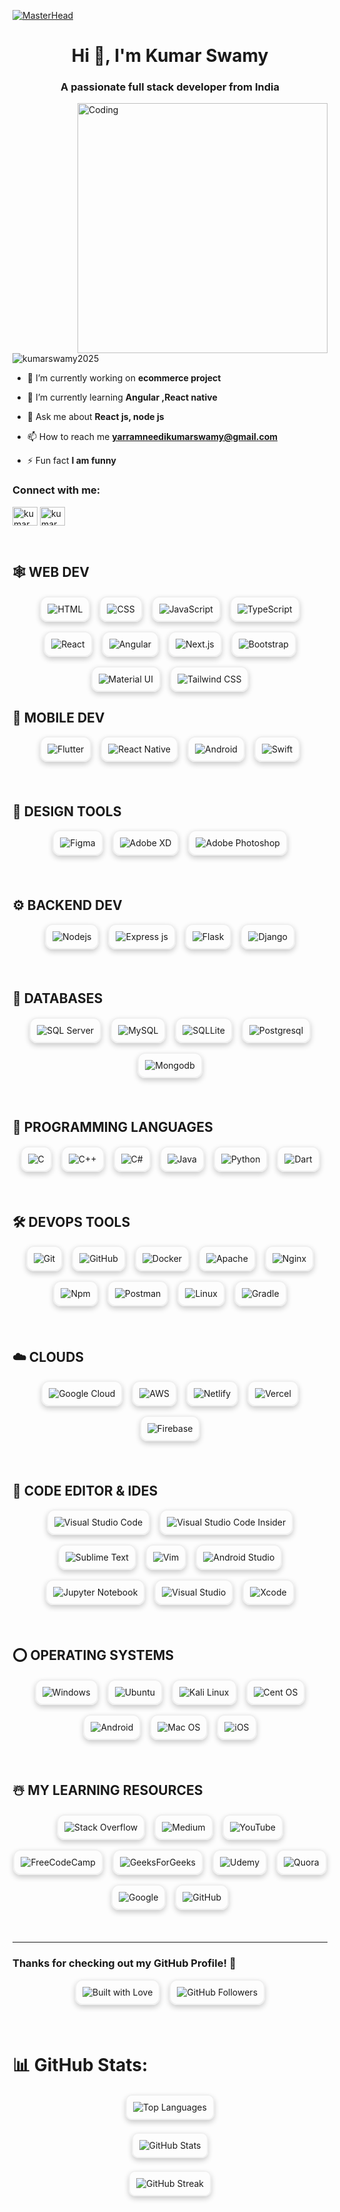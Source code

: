 [![MasterHead](https://firebasestorage.googleapis.com/v0/b/flexi-coding.appspot.com/o/dempgi7-520f8d5f-63d4-4453-8822-dbc149ae27f8.gif?alt=media&token=91c0c7b2-93c3-4029-b011-1a8703c5730d)](https://portfolio-frontend-g4v2.onrender.com/)

<h1 align="center">Hi 👋, I'm Kumar Swamy</h1>
<h3 align="center">A passionate full stack developer from India</h3>
<img align="right" alt="Coding" width="400" src="https://cdn.dribbble.com/users/1162077/screenshots/3848914/programmer.gif">
<p align="left"> <img src="https://komarev.com/ghpvc/?username=kumarswamy2025&label=Profile%20views&color=0e75b6&style=flat" alt="kumarswamy2025" /> </p>

- 🔭 I’m currently working on **ecommerce project**

- 🌱 I’m currently learning **Angular ,React native**

- 💬 Ask me about **React js, node js**

- 📫 How to reach me **yarramneedikumarswamy@gmail.com**

- ⚡ Fun fact **I am funny**

<h3 align="left">Connect with me:</h3>
<p align="left">
<a href="https://www.linkedin.com/in/kumar-swamy-239623247/" target="blank"><img align="center" src="https://raw.githubusercontent.com/rahuldkjain/github-profile-readme-generator/master/src/images/icons/Social/linked-in-alt.svg" alt="kumar swamy" height="30" width="40" /></a>
<a href="https://leetcode.com/u/yarramneedikumarswamy/" target="blank"><img align="center" src="https://raw.githubusercontent.com/rahuldkjain/github-profile-readme-generator/master/src/images/icons/Social/leet-code.svg" alt="kumar swamy" height="30" width="40" /></a>
</p>
<br/>

## 🕸️ **WEB DEV**

<div align="center" style="display: flex; flex-wrap: wrap; justify-content: center; gap: 15px; margin-bottom: 20px;">
  <img src="https://img.shields.io/badge/HTML5-E34F26?style=for-the-badge&logo=html5&logoColor=white" alt="HTML" title="HTML" style="border: 2px solid #f0f0f0; border-radius: 12px; padding: 10px; box-shadow: 0 4px 8px rgba(0, 0, 0, 0.2); transition: transform 0.3s ease;">
  <img src="https://img.shields.io/badge/CSS3-1572B6?style=for-the-badge&logo=css3&logoColor=white" alt="CSS" title="CSS" style="border: 2px solid #f0f0f0; border-radius: 12px; padding: 10px; box-shadow: 0 4px 8px rgba(0, 0, 0, 0.2); transition: transform 0.3s ease;">
  <img src="https://img.shields.io/badge/JavaScript-F7DF1E?style=for-the-badge&logo=javascript&logoColor=black" alt="JavaScript" title="JavaScript" style="border: 2px solid #f0f0f0; border-radius: 12px; padding: 10px; box-shadow: 0 4px 8px rgba(0, 0, 0, 0.2); transition: transform 0.3s ease;">
  <img src="https://img.shields.io/badge/TypeScript-007ACC?style=for-the-badge&logo=typescript&logoColor=white" alt="TypeScript" title="Typescript" style="border: 2px solid #f0f0f0; border-radius: 12px; padding: 10px; box-shadow: 0 4px 8px rgba(0, 0, 0, 0.2); transition: transform 0.3s ease;">
  <img src="https://img.shields.io/badge/React-20232A?style=for-the-badge&logo=react&logoColor=61DAFB" alt="React" title="React" style="border: 2px solid #f0f0f0; border-radius: 12px; padding: 10px; box-shadow: 0 4px 8px rgba(0, 0, 0, 0.2); transition: transform 0.3s ease;">
  <img src="https://img.shields.io/badge/Angular-DD0031?style=for-the-badge&logo=angular&logoColor=white" alt="Angular" title="Angular" style="border: 2px solid #f0f0f0; border-radius: 12px; padding: 10px; box-shadow: 0 4px 8px rgba(0, 0, 0, 0.2); transition: transform 0.3s ease;">

  <img src="https://img.shields.io/badge/Next-black?style=for-the-badge&logo=next.js&logoColor=white" alt="Next.js" title="Next.js" style="border: 2px solid #f0f0f0; border-radius: 12px; padding: 10px; box-shadow: 0 4px 8px rgba(0, 0, 0, 0.2); transition: transform 0.3s ease;">
  <img src="https://img.shields.io/badge/Bootstrap-563D7C?style=for-the-badge&logo=bootstrap&logoColor=white" alt="Bootstrap" title="Bootstrap" style="border: 2px solid #f0f0f0; border-radius: 12px; padding: 10px; box-shadow: 0 4px 8px rgba(0, 0, 0, 0.2); transition: transform 0.3s ease;">
  

  <img src="https://img.shields.io/badge/Material--UI-%230081CB.svg?style=for-the-badge&logo=mui&logoColor=white" alt="Material UI" title="Material UI" style="border: 2px solid #f0f0f0; border-radius: 12px; padding: 10px; box-shadow: 0 4px 8px rgba(0, 0, 0, 0.2); transition: transform 0.3s ease;">

  <img src="https://img.shields.io/badge/Tailwind_CSS-38B2AC?style=for-the-badge&logo=tailwindcss&logoColor=white" alt="Tailwind CSS" title="Tailwind CSS" style="border: 2px solid #f0f0f0; border-radius: 12px; padding: 10px; box-shadow: 0 4px 8px rgba(0, 0, 0, 0.2); transition: transform 0.3s ease;">


</div>


## 📱 **MOBILE DEV**
<div align="center" style="display: flex; flex-wrap: wrap; justify-content: center; gap: 15px; margin-bottom: 20px;">

<img src="https://img.shields.io/badge/Flutter-02569B?style=for-the-badge&logo=flutter&logoColor=white" alt="Flutter" title="Flutter" style="border: 2px solid #f0f0f0; border-radius: 12px; padding: 10px; box-shadow: 0 4px 8px rgba(0, 0, 0, 0.2); transition: transform 0.3s ease;">
<img src="https://img.shields.io/badge/React_Native-20232A?style=for-the-badge&logo=react&logoColor=61DAFB" alt="React Native" title="React Native" style="border: 2px solid #f0f0f0; border-radius: 12px; padding: 10px; box-shadow: 0 4px 8px rgba(0, 0, 0, 0.2); transition: transform 0.3s ease;">

<img src="https://img.shields.io/badge/Android-3DDC84?style=for-the-badge&logo=android&logoColor=white" alt="Android" title="Android" style="border: 2px solid #f0f0f0; border-radius: 12px; padding: 10px; box-shadow: 0 4px 8px rgba(0, 0, 0, 0.2); transition: transform 0.3s ease;">
<img src="https://img.shields.io/badge/swift-F54A2A?style=for-the-badge&logo=swift&logoColor=white" alt="Swift" title="Swift" style="border: 2px solid #f0f0f0; border-radius: 12px; padding: 10px; box-shadow: 0 4px 8px rgba(0, 0, 0, 0.2); transition: transform 0.3s ease;">
 </div>
<br/>


## 🍧 **DESIGN TOOLS**
<div align="center" style="display: flex; flex-wrap: wrap; justify-content: center; gap: 15px; margin-bottom: 20px;">
<img src="https://img.shields.io/badge/figma-%23F24E1E.svg?style=for-the-badge&logo=figma&logoColor=white" alt="Figma" title="Figma" style="border: 2px solid #f0f0f0; border-radius: 12px; padding: 10px; box-shadow: 0 4px 8px rgba(0, 0, 0, 0.2); transition: transform 0.3s ease;">
<img src="https://img.shields.io/badge/Adobe%20XD-470137?style=for-the-badge&logo=Adobe%20XD&logoColor=#FF61F6" alt="Adobe XD" title="Adobe XD" style="border: 2px solid #f0f0f0; border-radius: 12px; padding: 10px; box-shadow: 0 4px 8px rgba(0, 0, 0, 0.2); transition: transform 0.3s ease;">
<img src="https://img.shields.io/badge/adobe%20photoshop-%2331A8FF.svg?style=for-the-badge&logo=adobe%20photoshop&logoColor=white" alt="Adobe Photoshop" title="Adobe Photoshop" style="border: 2px solid #f0f0f0; border-radius: 12px; padding: 10px; box-shadow: 0 4px 8px rgba(0, 0, 0, 0.2); transition: transform 0.3s ease;">
</div>
<br/>



## ⚙️ **BACKEND DEV**
<div align="center" style="display: flex; flex-wrap: wrap; justify-content: center; gap: 15px; margin-bottom: 20px;">

<img src="https://img.shields.io/badge/Node.js-43853D?style=for-the-badge&logo=node.js&logoColor=white" alt="Nodejs" title="Node.js" style="border: 2px solid #f0f0f0; border-radius: 12px; padding: 10px; box-shadow: 0 4px 8px rgba(0, 0, 0, 0.2); transition: transform 0.3s ease;">
<img src="https://img.shields.io/badge/Express.js-404D59?style=for-the-badge" alt="Express js" title="Express js" style="border: 2px solid #f0f0f0; border-radius: 12px; padding: 10px; box-shadow: 0 4px 8px rgba(0, 0, 0, 0.2); transition: transform 0.3s ease;">

<img src="https://img.shields.io/badge/Flask-000000?style=for-the-badge&logo=flask&logoColor=white" alt="Flask" title="Flask" style="border: 2px solid #f0f0f0; border-radius: 12px; padding: 10px; box-shadow: 0 4px 8px rgba(0, 0, 0, 0.2); transition: transform 0.3s ease;">
<img src="https://img.shields.io/badge/Django-092E20?style=for-the-badge&logo=django&logoColor=white" alt="Django" title="Django" style="border: 2px solid #f0f0f0; border-radius: 12px; padding: 10px; box-shadow: 0 4px 8px rgba(0, 0, 0, 0.2); transition: transform 0.3s ease;">


</div>
<br/>

## 📅 **DATABASES**
<div align="center" style="display: flex; flex-wrap: wrap; justify-content: center; gap: 15px; margin-bottom: 20px;">
<img src="https://img.shields.io/badge/SQL%20Server-CC2927?style=for-the-badge&logo=microsoft-sql-server&logoColor=white" alt="SQL Server" title="SQL Server" style="border: 2px solid #f0f0f0; border-radius: 12px; padding: 10px; box-shadow: 0 4px 8px rgba(0, 0, 0, 0.2); transition: transform 0.3s ease;">
<img src="https://img.shields.io/badge/MySQL-00000F?style=for-the-badge&logo=mysql&logoColor=white" alt="MySQL" title="MySQL" style="border: 2px solid #f0f0f0; border-radius: 12px; padding: 10px; box-shadow: 0 4px 8px rgba(0, 0, 0, 0.2); transition: transform 0.3s ease;">
<img src="https://img.shields.io/badge/SQLite-07405E?style=for-the-badge&logo=sqlite&logoColor=white" alt="SQLLite" title="SQLLite" style="border: 2px solid #f0f0f0; border-radius: 12px; padding: 10px; box-shadow: 0 4px 8px rgba(0, 0, 0, 0.2); transition: transform 0.3s ease;">
<img src="https://img.shields.io/badge/PostgreSQL-316192?style=for-the-badge&logo=postgresql&logoColor=white" alt="Postgresql" title="Postgresql" style="border: 2px solid #f0f0f0; border-radius: 12px; padding: 10px; box-shadow: 0 4px 8px rgba(0, 0, 0, 0.2); transition: transform 0.3s ease;">
<img src="https://img.shields.io/badge/MongoDB-4EA94B?style=for-the-badge&logo=mongodb&logoColor=white" alt="Mongodb" title="Mongodb" style="border: 2px solid #f0f0f0; border-radius: 12px; padding: 10px; box-shadow: 0 4px 8px rgba(0, 0, 0, 0.2); transition: transform 0.3s ease;">
</div>
<br/>

## 🎯 **PROGRAMMING LANGUAGES**
<div align="center" style="display: flex; flex-wrap: wrap; justify-content: center; gap: 15px; margin-bottom: 20px;">
<img src="https://img.shields.io/badge/C-%2300599C.svg?style=for-the-badge&logo=c&logoColor=white" alt="C" title="C" style="border: 2px solid #f0f0f0; border-radius: 12px; padding: 10px; box-shadow: 0 4px 8px rgba(0, 0, 0, 0.2); transition: transform 0.3s ease;">
<img src="https://img.shields.io/badge/c++-%2300599C.svg?style=for-the-badge&logo=c%2B%2B&logoColor=white" alt="C++" title="C++" style="border: 2px solid #f0f0f0; border-radius: 12px; padding: 10px; box-shadow: 0 4px 8px rgba(0, 0, 0, 0.2); transition: transform 0.3s ease;">
<img src="https://img.shields.io/badge/c%23-%23239120.svg?style=for-the-badge&logo=c-sharp&logoColor=white" alt="C#" title="C#" style="border: 2px solid #f0f0f0; border-radius: 12px; padding: 10px; box-shadow: 0 4px 8px rgba(0, 0, 0, 0.2); transition: transform 0.3s ease;">
<img src="https://img.shields.io/badge/java-%23ED8B00.svg?style=for-the-badge&logo=java&logoColor=white" alt="Java" title="Java" style="border: 2px solid #f0f0f0; border-radius: 12px; padding: 10px; box-shadow: 0 4px 8px rgba(0, 0, 0, 0.2); transition: transform 0.3s ease;">
<img src="https://img.shields.io/badge/python-3670A0?style=for-the-badge&logo=python&logoColor=ffdd54" alt="Python" title="Python" style="border: 2px solid #f0f0f0; border-radius: 12px; padding: 10px; box-shadow: 0 4px 8px rgba(0, 0, 0, 0.2); transition: transform 0.3s ease;">
<img src="https://img.shields.io/badge/dart-%230175C2.svg?style=for-the-badge&logo=dart&logoColor=white" alt="Dart" title="Dart" style="border: 2px solid #f0f0f0; border-radius: 12px; padding: 10px; box-shadow: 0 4px 8px rgba(0, 0, 0, 0.2); transition: transform 0.3s ease;">


</div>
<br/>

## 🛠️ **DEVOPS TOOLS**
<div align="center" style="display: flex; flex-wrap: wrap; justify-content: center; gap: 15px; margin-bottom: 20px;">

<img src="https://img.shields.io/badge/git-%23F05033.svg?style=for-the-badge&logo=git&logoColor=white" alt="Git" title="Git" style="border: 2px solid #f0f0f0; border-radius: 12px; padding: 10px; box-shadow: 0 4px 8px rgba(0, 0, 0, 0.2); transition: transform 0.3s ease;">
<img src="https://img.shields.io/badge/github-%23121011.svg?style=for-the-badge&logo=github&logoColor=white" alt="GitHub" title="GitHub" style="border: 2px solid #f0f0f0; border-radius: 12px; padding: 10px; box-shadow: 0 4px 8px rgba(0, 0, 0, 0.2); transition: transform 0.3s ease;">
<img src="https://img.shields.io/badge/docker-%230db7ed.svg?style=for-the-badge&logo=docker&logoColor=white" alt="Docker" title="Docker" style="border: 2px solid #f0f0f0; border-radius: 12px; padding: 10px; box-shadow: 0 4px 8px rgba(0, 0, 0, 0.2); transition: transform 0.3s ease;">
<img src="https://img.shields.io/badge/apache-%23D42029.svg?style=for-the-badge&logo=apache&logoColor=white" alt="Apache" title="Apache" style="border: 2px solid #f0f0f0; border-radius: 12px; padding: 10px; box-shadow: 0 4px 8px rgba(0, 0, 0, 0.2); transition: transform 0.3s ease;">
<img src="https://img.shields.io/badge/nginx-%23009639.svg?style=for-the-badge&logo=nginx&logoColor=white" alt="Nginx" title="Nginx" style="border: 2px solid #f0f0f0; border-radius: 12px; padding: 10px; box-shadow: 0 4px 8px rgba(0, 0, 0, 0.2); transition: transform 0.3s ease;">
<img src="https://img.shields.io/badge/NPM-%23000000.svg?style=for-the-badge&logo=npm&logoColor=white" alt="Npm" title="Npm" style="border: 2px solid #f0f0f0; border-radius: 12px; padding: 10px; box-shadow: 0 4px 8px rgba(0, 0, 0, 0.2); transition: transform 0.3s ease;">
<img src="https://img.shields.io/badge/Postman-FF6C37?style=for-the-badge&logo=postman&logoColor=white" alt="Postman" title="Postman" style="border: 2px solid #f0f0f0; border-radius: 12px; padding: 10px; box-shadow: 0 4px 8px rgba(0, 0, 0, 0.2); transition: transform 0.3s ease;">
<img src="https://img.shields.io/badge/Linux-FCC624?style=for-the-badge&logo=linux&logoColor=black" alt="Linux" title="Linux" style="border: 2px solid #f0f0f0; border-radius: 12px; padding: 10px; box-shadow: 0 4px 8px rgba(0, 0, 0, 0.2); transition: transform 0.3s ease;">
<img src="https://img.shields.io/badge/Gradle-02303A.svg?style=for-the-badge&logo=Gradle&logoColor=white" alt="Gradle" title="Gradle" style="border: 2px solid #f0f0f0; border-radius: 12px; padding: 10px; box-shadow: 0 4px 8px rgba(0, 0, 0, 0.2); transition: transform 0.3s ease;">
 

</div>
<br/>

## ☁️ **CLOUDS**
<div align="center" style="display: flex; flex-wrap: wrap; justify-content: center; gap: 15px; margin-bottom: 20px;">
<img src="https://img.shields.io/badge/GoogleCloud-%234285F4.svg?style=for-the-badge&logo=google-cloud&logoColor=white" alt="Google Cloud" title="Google Cloud" style="border: 2px solid #f0f0f0; border-radius: 12px; padding: 10px; box-shadow: 0 4px 8px rgba(0, 0, 0, 0.2); transition: transform 0.3s ease;">
<img src="https://img.shields.io/badge/Amazon-_AWS-FF9900?style=for-the-badge&logo=amazon-aws&logoColor=white" alt="AWS" title="AWS" style="border: 2px solid #f0f0f0; border-radius: 12px; padding: 10px; box-shadow: 0 4px 8px rgba(0, 0, 0, 0.2); transition: transform 0.3s ease;">
<img src="https://img.shields.io/badge/netlify-%23000000.svg?style=for-the-badge&logo=netlify&logoColor=#00C7B7" alt="Netlify" title="Netlify" style="border: 2px solid #f0f0f0; border-radius: 12px; padding: 10px; box-shadow: 0 4px 8px rgba(0, 0, 0, 0.2); transition: transform 0.3s ease;">
<img src="https://img.shields.io/badge/vercel-%23000000.svg?style=for-the-badge&logo=vercel&logoColor=white" alt="Vercel" title="Vercel" style="border: 2px solid #f0f0f0; border-radius: 12px; padding: 10px; box-shadow: 0 4px 8px rgba(0, 0, 0, 0.2); transition: transform 0.3s ease;">
<img src="https://img.shields.io/badge/firebase-%23039BE5.svg?style=for-the-badge&logo=firebase" alt="Firebase" title="Firebase" style="border: 2px solid #f0f0f0; border-radius: 12px; padding: 10px; box-shadow: 0 4px 8px rgba(0, 0, 0, 0.2); transition: transform 0.3s ease;">


</div>
<br/>

## 📄 **CODE EDITOR & IDES**
<div align="center" style="display: flex; flex-wrap: wrap; justify-content: center; gap: 15px; margin-bottom: 20px;">

<img src="https://img.shields.io/badge/VS%20Code-0078d7.svg?style=for-the-badge&logo=visual-studio-code&logoColor=white" alt="Visual Studio Code" title="Visual Studio Code" style="border: 2px solid #f0f0f0; border-radius: 12px; padding: 10px; box-shadow: 0 4px 8px rgba(0, 0, 0, 0.2); transition: transform 0.3s ease;">
<img src="https://img.shields.io/badge/VS%20Code%20Insider-24bfa5.svg?style=for-the-badge&logo=visual-studio-code&logoColor=white" alt="Visual Studio Code Insider" title="Visual Studio Code Insider" style="border: 2px solid #f0f0f0; border-radius: 12px; padding: 10px; box-shadow: 0 4px 8px rgba(0, 0, 0, 0.2); transition: transform 0.3s ease;">
<img src="https://img.shields.io/badge/sublime_text-%23575757.svg?style=for-the-badge&logo=sublime-text&logoColor=important" alt="Sublime Text" title="Sublime Text" style="border: 2px solid #f0f0f0; border-radius: 12px; padding: 10px; box-shadow: 0 4px 8px rgba(0, 0, 0, 0.2); transition: transform 0.3s ease;">
<img src="https://img.shields.io/badge/VIM-%2311AB00.svg?style=for-the-badge&logo=vim&logoColor=white" alt="Vim" title="Vim" style="border: 2px solid #f0f0f0; border-radius: 12px; padding: 10px; box-shadow: 0 4px 8px rgba(0, 0, 0, 0.2); transition: transform 0.3s ease;">
<img src="https://img.shields.io/badge/Android%20Studio-3DDC84.svg?style=for-the-badge&logo=android-studio&logoColor=white" alt="Android Studio" title="Android Studio" style="border: 2px solid #f0f0f0; border-radius: 12px; padding: 10px; box-shadow: 0 4px 8px rgba(0, 0, 0, 0.2); transition: transform 0.3s ease;">
<img src="https://img.shields.io/badge/jupyter-%23FA0F00.svg?style=for-the-badge&logo=jupyter&logoColor=white" alt="Jupyter Notebook" title="Jupyter Notebook" style="border: 2px solid #f0f0f0; border-radius: 12px; padding: 10px; box-shadow: 0 4px 8px rgba(0, 0, 0, 0.2); transition: transform 0.3s ease;">
<img src="https://img.shields.io/badge/Visual%20Studio-5C2D91.svg?style=for-the-badge&logo=visual-studio&logoColor=white" alt="Visual Studio" title="Visual Studio" style="border: 2px solid #f0f0f0; border-radius: 12px; padding: 10px; box-shadow: 0 4px 8px rgba(0, 0, 0, 0.2); transition: transform 0.3s ease;">
<img src="https://img.shields.io/badge/Xcode-007ACC?style=for-the-badge&logo=Xcode&logoColor=white" alt="Xcode" title="Xcode" style="border: 2px solid #f0f0f0; border-radius: 12px; padding: 10px; box-shadow: 0 4px 8px rgba(0, 0, 0, 0.2); transition: transform 0.3s ease;">

</div>
<br/>

## ⭕ **OPERATING SYSTEMS**
<div align="center" style="display: flex; flex-wrap: wrap; justify-content: center; gap: 15px; margin-bottom: 20px;">

<img src="https://img.shields.io/badge/Windows-0078D6?style=for-the-badge&logo=windows&logoColor=white" alt="Windows" title="Windows" style="border: 2px solid #f0f0f0; border-radius: 12px; padding: 10px; box-shadow: 0 4px 8px rgba(0, 0, 0, 0.2); transition: transform 0.3s ease;">
<img src="https://img.shields.io/badge/Ubuntu-E95420?style=for-the-badge&logo=ubuntu&logoColor=white" alt="Ubuntu" title="Ubuntu" style="border: 2px solid #f0f0f0; border-radius: 12px; padding: 10px; box-shadow: 0 4px 8px rgba(0, 0, 0, 0.2); transition: transform 0.3s ease;">
<img src="https://img.shields.io/badge/Kali-268BEE?style=for-the-badge&logo=kalilinux&logoColor=white" alt="Kali Linux" title="Kali Linux" style="border: 2px solid #f0f0f0; border-radius: 12px; padding: 10px; box-shadow: 0 4px 8px rgba(0, 0, 0, 0.2); transition: transform 0.3s ease;">
<img src="https://img.shields.io/badge/cent%20os-002260?style=for-the-badge&logo=centos&logoColor=F0F0F0" alt="Cent OS" title="Cent OS" style="border: 2px solid #f0f0f0; border-radius: 12px; padding: 10px; box-shadow: 0 4px 8px rgba(0, 0, 0, 0.2); transition: transform 0.3s ease;">
<img src="https://img.shields.io/badge/Android-3DDC84?style=for-the-badge&logo=android&logoColor=white" alt="Android" title="Android" style="border: 2px solid #f0f0f0; border-radius: 12px; padding: 10px; box-shadow: 0 4px 8px rgba(0, 0, 0, 0.2); transition: transform 0.3s ease;">
<img src="https://img.shields.io/badge/mac%20os-000000?style=for-the-badge&logo=macos&logoColor=F0F0F0" alt="Mac OS" title="Mac OS" style="border: 2px solid #f0f0f0; border-radius: 12px; padding: 10px; box-shadow: 0 4px 8px rgba(0, 0, 0, 0.2); transition: transform 0.3s ease;">
<img src="https://img.shields.io/badge/iOS-000000?style=for-the-badge&logo=ios&logoColor=white" alt="iOS" title="iOS" style="border: 2px solid #f0f0f0; border-radius: 12px; padding: 10px; box-shadow: 0 4px 8px rgba(0, 0, 0, 0.2); transition: transform 0.3s ease;">



</div>
<br/>

## ☃️ **MY LEARNING RESOURCES**
<div align="center" style="display: flex; flex-wrap: wrap; justify-content: center; gap: 15px; margin-bottom: 20px;">

<img src="https://img.shields.io/badge/-Stackoverflow-FE7A16?style=for-the-badge&logo=stack-overflow&logoColor=white" alt="Stack Overflow" title="Stack Overflow" style="border: 2px solid #f0f0f0; border-radius: 12px; padding: 10px; box-shadow: 0 4px 8px rgba(0, 0, 0, 0.2); transition: transform 0.3s ease;">
<img src="https://img.shields.io/badge/Medium-12100E?style=for-the-badge&logo=medium&logoColor=white" alt="Medium" title="Medium" style="border: 2px solid #f0f0f0; border-radius: 12px; padding: 10px; box-shadow: 0 4px 8px rgba(0, 0, 0, 0.2); transition: transform 0.3s ease;">
<img src="https://img.shields.io/badge/YouTube-FF0000?style=for-the-badge&logo=youtube&logoColor=white" alt="YouTube" title="YouTube" style="border: 2px solid #f0f0f0; border-radius: 12px; padding: 10px; box-shadow: 0 4px 8px rgba(0, 0, 0, 0.2); transition: transform 0.3s ease;">

<img src="https://img.shields.io/badge/Freecodecamp-%23123.svg?&style=for-the-badge&logo=freecodecamp&logoColor=green" alt="FreeCodeCamp" title="FreeCodeCamp" style="border: 2px solid #f0f0f0; border-radius: 12px; padding: 10px; box-shadow: 0 4px 8px rgba(0, 0, 0, 0.2); transition: transform 0.3s ease;">
<img src="https://img.shields.io/badge/GeeksforGeeks-gray?style=for-the-badge&logo=geeksforgeeks&logoColor=35914c" alt="GeeksForGeeks" title="GeeksForGeeks" style="border: 2px solid #f0f0f0; border-radius: 12px; padding: 10px; box-shadow: 0 4px 8px rgba(0, 0, 0, 0.2); transition: transform 0.3s ease;">
<img src="https://img.shields.io/badge/Udemy-A435F0?style=for-the-badge&logo=Udemy&logoColor=white" alt="Udemy" title="Udemy" style="border: 2px solid #f0f0f0; border-radius: 12px; padding: 10px; box-shadow: 0 4px 8px rgba(0, 0, 0, 0.2); transition: transform 0.3s ease;">
<img src="https://img.shields.io/badge/Quora-%23B92B27.svg?style=for-the-badge&logo=Quora&logoColor=white" alt="Quora" title="Quora" style="border: 2px solid #f0f0f0; border-radius: 12px; padding: 10px; box-shadow: 0 4px 8px rgba(0, 0, 0, 0.2); transition: transform 0.3s ease;">
<img src="https://img.shields.io/badge/google-4285F4?style=for-the-badge&logo=google&logoColor=white" alt="Google" title="Google" style="border: 2px solid #f0f0f0; border-radius: 12px; padding: 10px; box-shadow: 0 4px 8px rgba(0, 0, 0, 0.2); transition: transform 0.3s ease;">
<img src="https://img.shields.io/badge/GitHub-100000?style=for-the-badge&logo=github&logoColor=white" alt="GitHub" title="GitHub" style="border: 2px solid #f0f0f0; border-radius: 12px; padding: 10px; box-shadow: 0 4px 8px rgba(0, 0, 0, 0.2); transition: transform 0.3s ease;">
</div>
<br/>
<hr />


### **Thanks for checking out my GitHub Profile!** 🙏

<div align="center" style="display: flex; flex-wrap: wrap; justify-content: center; gap: 15px; margin-bottom: 20px;">
<img src="https://ForTheBadge.com/images/badges/built-with-love.svg" alt="Built with Love" style="border: 2px solid #f0f0f0; border-radius: 12px; padding: 10px; box-shadow: 0 4px 8px rgba(0, 0, 0, 0.2); transition: transform 0.3s ease;">
<img src="https://img.shields.io/github/followers/kumarswamy2025?logo=github&style=for-the-badge&color=0891b2&labelColor=1c1917" alt="GitHub Followers" style="border: 2px solid #f0f0f0; border-radius: 12px; padding: 10px; box-shadow: 0 4px 8px rgba(0, 0, 0, 0.2); transition: transform 0.3s ease;">

</div>
<br/>

# 📊 GitHub Stats:

<div align="center" style="display: flex; flex-wrap: wrap; justify-content: center; gap: 15px; margin-bottom: 20px;">
  <img 
    src="https://github-readme-stats.vercel.app/api/top-langs?username=kumarswamy2025&show_icons=true&locale=en&layout=compact" 
    alt="Top Languages" 
    style="border: 2px solid #f0f0f0; border-radius: 10px; padding: 10px; box-shadow: 0 4px 8px rgba(0, 0, 0, 0.2); transition: transform 0.3s ease, box-shadow 0.3s ease; hover: transform: scale(1.05);">
</div>

<div align="center" style="display: flex; flex-wrap: wrap; justify-content: center; gap: 15px; margin-bottom: 20px;">
  <img 
    src="https://github-readme-stats.vercel.app/api?username=kumarswamy2025&show_icons=true&locale=en" 
    alt="GitHub Stats" 
    style="border: 2px solid #f0f0f0; border-radius: 10px; padding: 10px; box-shadow: 0 4px 8px rgba(0, 0, 0, 0.2); transition: transform 0.3s ease, box-shadow 0.3s ease;">
</div>

<div align="center" style="display: flex; flex-wrap: wrap; justify-content: center; gap: 15px; margin-bottom: 20px;">
  <img 
    src="https://github-readme-streak-stats.herokuapp.com/?user=kumarswamy2025&" 
    alt="GitHub Streak" 
    style="border: 2px solid #f0f0f0; border-radius: 10px; padding: 10px; box-shadow: 0 4px 8px rgba(0, 0, 0, 0.2); transition: transform 0.3s ease, box-shadow 0.3s ease;">
</div>


